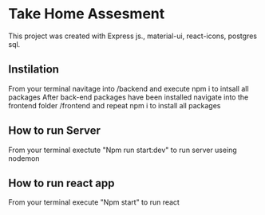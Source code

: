 # Take Home Assesment

This project was created with Express js., material-ui, react-icons, postgres sql.

## Instilation
From your terminal navitage into /backend and execute npm i to intsall all packages
After back-end packages have been installed navigate into the frontend folder /frontend
and repeat npm i to install all packages

## How to run Server
From your terminal exectute "Npm run start:dev" to run server useing nodemon

## How to run react app
From your terminal execute "Npm start" to run react